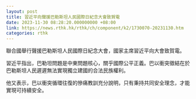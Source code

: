 ```yaml
---
layout: post
title: 習近平向聲援巴勒斯坦人民國際日紀念大會致賀電
date: 2023-11-30 08:28:20.000000000 +08:00
link: https://news.rthk.hk/rthk/ch/component/k2/1730070-20231130.htm
categories: rthk
---
```


聯合國舉行聲援巴勒斯坦人民國際日紀念大會，國家主席習近平向大會致賀電。

習近平指出，巴勒坦問題是中東問題核心，關乎國際公平正義。巴以衝突徵結在於巴勒斯坦人民遲遲無法實現獨立建國的合法民族權利。

他又表示，巴以衝突循環往復的慘痛教訓充分說明，只有秉持共同安全理念，才能實現可持續安全。

